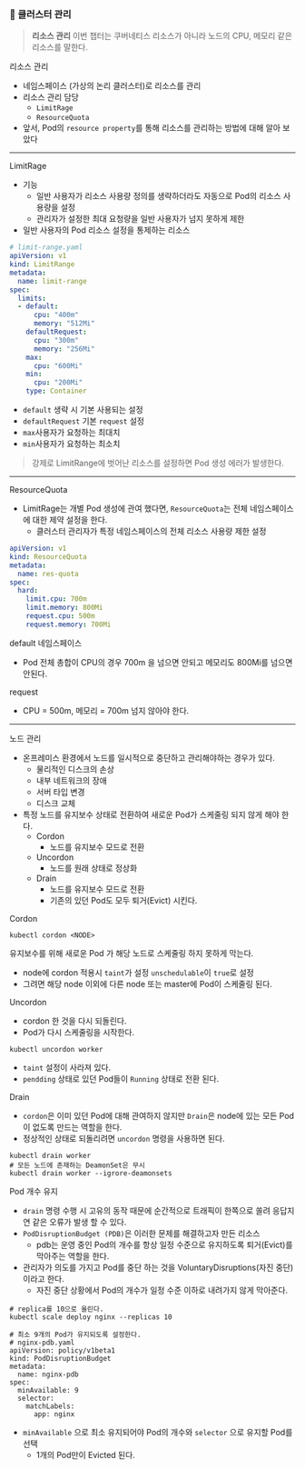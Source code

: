 ### :ship: 클러스터 관리

> **리소스 관리**
> 이번 챕터는 쿠버네티스 리소스가 아니라 노드의 CPU, 메모리 같은 리소스를 말한다.

리소스 관리

- 네임스페이스 (가상의 논리 클러스터)로 리소스를 관리
- 리소스 관리 담당
  - `LimitRage`
  - `ResourceQuota`
- 앞서, Pod의 `resource property`를 통해 리소스를 관리하는 방법에 대해 알아 보았다

---

LimitRage

- 기능
  - 일반 사용자가 리소스 사용량 정의를 생략하더라도 자동으로 Pod의 리소스 사용량을 설정
  - 관리자가 설정한 최대 요청량을 일반 사용자가 넘지 못하게 제한
- 일반 사용자의 Pod 리소스 설정을 통제하는 리소스

```yaml
# limit-range.yaml
apiVersion: v1
kind: LimitRange
metadata:
  name: limit-range
spec:
  limits:
  - default:
      cpu: "400m"
      memory: "512Mi"
    defaultRequest:
      cpu: "300m"
      memory: "256Mi"
    max:
      cpu: "600Mi"
    min:
      cpu: "200Mi"
    type: Container
```

- `default` 생략 시 기본 사용되는 설정
- `defaultRequest` 기본 `request` 설정
- `max`사용자가 요청하는 최대치
- `min`사용자가 요청하는 최소치

> 강제로 LimitRange에 벗어난 리소스를 설정하면 Pod 생성 에러가 발생한다.

---

ResourceQuota

- LimitRage는 개별 Pod 생성에 관여 했다면, `ResourceQuota`는 전체 네임스페이스에 대한 제약 설정을 한다.
  - 클러스터 관리자가 특정 네임스페이스의 전체 리소스 사용량 제한 설정

```yaml
apiVersion: v1
kind: ResourceQuota
metadata:
  name: res-quota
spec:
  hard:
    limit.cpu: 700m
    limit.memory: 800Mi
    request.cpu: 500m
    request.memory: 700Mi
```

default 네임스페이스

- Pod 전체 총합이 CPU의 경우 700m 을 넘으면 안되고 메모리도 800Mi를 넘으면 안된다.

request

- CPU = 500m, 메모리 = 700m 넘지 않아야 한다.

---

노드 관리

- 온프레미스 환경에서 노드를 일시적으로 중단하고 관리해야하는 경우가 있다.
  - 물리적인 디스크의 손상
  - 내부 네트워크의 장애
  - 서버 타입 변경
  - 디스크 교체
- 특정 노드를 유지보수 상태로 전환하여 새로운 Pod가 스케줄링 되지 않게 해야 한다.
  - Cordon
    - 노드를 유지보수 모드로 전환
  - Uncordon
    - 노드를 원래 상태로 정상화
  - Drain
    - 노드를 유지보수 모드로 전환
    - 기존의 있던 Pod도 모두 퇴거(Evict) 시킨다.

Cordon

```shell
kubectl cordon <NODE>
```

유지보수를 위해 새로운 Pod 가 해당 노드로 스케줄링 하지 못하게 막는다.

- node에 cordon 적용시 `taint`가 설정 `unschedulable`이 `true`로 설정
- 그려면 해당 node 이외에 다른 node 또는 master에 Pod이 스케줄링 된다.

Uncordon

- cordon 한 것을 다시 되돌린다.
- Pod가 다시 스케줄링을 시작한다.

```shell
kubectl uncordon worker
```

- `taint` 설정이 사라져 있다.
- `pendding` 상태로 있던 Pod들이 `Running` 상태로 전환 된다.

Drain

- `cordon`은 이미 있던 Pod에 대해 관여하지 않지만 `Drain`은 node에 있는 모든 Pod 이 없도록 만드는 역할을 한다.
- 정상적인 상태로 되돌리려면 `uncordon` 명령을  사용하면 된다.

```shell
kubectl drain worker
# 모든 노드에 존재하는 DeamonSet은 무시
kubectl drain worker --igrore-deamonsets
```

Pod 개수 유지

- `drain` 명령 수행 시 고유의 동작 때문에 순간적으로 트래픽이 한쪽으로 쏠려 응답지연 같은 오류가 발생 할 수 있다.
- `PodDisruptionBudget (PDB)`은 이러한 문제를 해결하고자 만든 리소스
  - pdb는 운영 중인 Pod의 개수를 항상 일정 수준으로 유지하도록 퇴거(Evict)를 막아주는 역할을 한다.
- 관리자가 의도를 가지고 Pod를 중단 하는 것을 VoluntaryDisruptions(자진 중단) 이라고 한다.
  - 자진 중단 상황에서 Pod의 개수가 일정 수준 이하로 내려가지 않게 막아준다.

```shell
# replica를 10으로 올린다.
kubectl scale deploy nginx --replicas 10

# 최소 9개의 Pod가 유지되도록 설정한다.
# nginx-pdb.yaml
apiVersion: policy/v1beta1
kind: PodDisruptionBudget
metadata:
  name: nginx-pdb
spec:
  minAvailable: 9
  selector:
    matchLabels:
      app: nginx      
```

- `minAvailable` 으로 최소 유지되어야 Pod의 개수와 `selector` 으로 유지할 Pod를 선택
  - 1개의 Pod만이 Evicted 된다.
